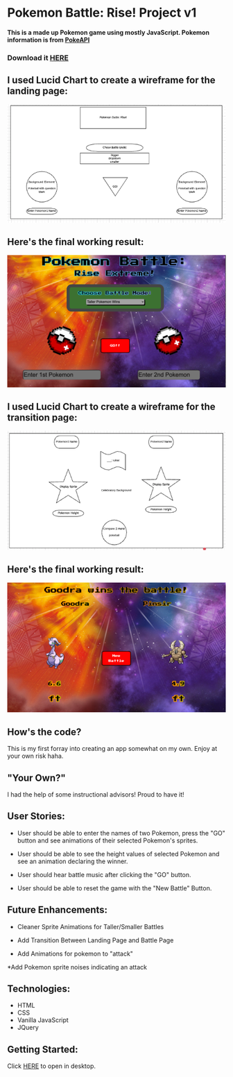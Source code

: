 # Pokemon Battle: Rise! Project v1

#### This is a made up Pokemon game using mostly  JavaScript. Pokemon information is from [PokeAPI](https://pokeapi.co/)

### Download it [HERE](https://git.generalassemb.ly/crossronald/pokemon-ga-project1/archive/master.zip)

## I used Lucid Chart to create a wireframe for the landing page:

![Pokemon Battle: Rise! Draft Landing Page](./assets/Landing_Page_Mockup.png)

## Here's the final working result:

![Pokemon Battle: Rise! Working Landing Page](./assets/working_landing_page.png)

## I used Lucid Chart to create a wireframe for the transition page:

![Pokemon Battle: Rise! Draft Transition Page](./assets/Transition_Page_Mockup.png)

## Here's the final working result:

![Pokemon Battle: Rise! Working Transition Page](./assets/working_transition_page.png)

## How's the code?
This is my first forray into creating an app somewhat on my own. Enjoy at your own risk haha.

## "Your Own?"
I had the help of some instructional advisors! Proud to have it!

## User Stories:
* User should be able to enter the names of two Pokemon, press the "GO" button and see animations of their selected Pokemon's sprites.

* User should be able to see the height values of selected Pokemon and see an animation declaring the winner.

* User should hear battle music after clicking the "GO" button.

* User should be able to reset the game with the "New Battle" Button.



## Future Enhancements:
* Cleaner Sprite Animations for Taller/Smaller Battles

* Add Transition Between Landing Page and Battle Page

* Add Animations for pokemon to "attack"

*Add Pokemon sprite noises indicating an attack


## Technologies:
* HTML
* CSS
* Vanilla JavaScript
* JQuery
 



## Getting Started:
Click [HERE](https://crossronald.github.io/pokemon-ga-project1/) to open in desktop.
